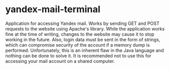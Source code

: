 # yandex-mail-terminal
Application for accessing Yandex mail. Works by sending GET and POST requests to the website using Apache's library. While the application works fine at the time of writing, changes to the website may cause it to stop working in the future. Also, login data must be sent in the form of strings, which can compromise security of the account if a memory dump is performed. Unfortunately, this is an inherent flaw in the Java language and nothing can be done to solve it. It is recommended not to use this for accessing your mail account on a shared computer. 
